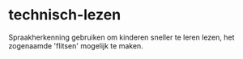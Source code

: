 # technisch-lezen
Spraakherkenning gebruiken om kinderen sneller te leren lezen, het zogenaamde 'flitsen' mogelijk te maken.
